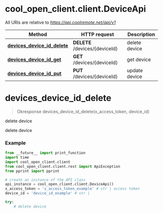 # cool_open_client.client.DeviceApi

All URIs are relative to *https://api.coolremote.net/api/v1*

Method | HTTP request | Description
------------- | ------------- | -------------
[**devices_device_id_delete**](DeviceApi.md#devices_device_id_delete) | **DELETE** /devices/{deviceId} | delete device
[**devices_device_id_get**](DeviceApi.md#devices_device_id_get) | **GET** /devices/{deviceId} | get device
[**devices_device_id_put**](DeviceApi.md#devices_device_id_put) | **PUT** /devices/{deviceId} | update device

# **devices_device_id_delete**
> Okresponse devices_device_id_delete(x_access_token, device_id)

delete device

delete device

### Example
```python
from __future__ import print_function
import time
import cool_open_client.client
from cool_open_client.client.rest import ApiException
from pprint import pprint

# create an instance of the API class
api_instance = cool_open_client.client.DeviceApi()
x_access_token = 'x_access_token_example' # str | access token
device_id = 'device_id_example' # str | 

try:
    # delete device
    api_response = api_instance.devices_device_id_delete(x_access_token, device_id)
    pprint(api_response)
except ApiException as e:
    print("Exception when calling DeviceApi->devices_device_id_delete: %s\n" % e)
```

### Parameters

Name | Type | Description  | Notes
------------- | ------------- | ------------- | -------------
 **x_access_token** | **str**| access token | 
 **device_id** | **str**|  | 

### Return type

[**Okresponse**](Okresponse.md)

### Authorization

No authorization required

### HTTP request headers

 - **Content-Type**: Not defined
 - **Accept**: application/json

[[Back to top]](#) [[Back to API list]](../README.md#documentation-for-api-endpoints) [[Back to Model list]](../README.md#documentation-for-models) [[Back to README]](../README.md)

# **devices_device_id_get**
> DeviceResponse devices_device_id_get(x_access_token, device_id)

get device

get device

### Example
```python
from __future__ import print_function
import time
import cool_open_client.client
from cool_open_client.client.rest import ApiException
from pprint import pprint

# create an instance of the API class
api_instance = cool_open_client.client.DeviceApi()
x_access_token = 'x_access_token_example' # str | access token
device_id = 'device_id_example' # str | 

try:
    # get device
    api_response = api_instance.devices_device_id_get(x_access_token, device_id)
    pprint(api_response)
except ApiException as e:
    print("Exception when calling DeviceApi->devices_device_id_get: %s\n" % e)
```

### Parameters

Name | Type | Description  | Notes
------------- | ------------- | ------------- | -------------
 **x_access_token** | **str**| access token | 
 **device_id** | **str**|  | 

### Return type

[**DeviceResponse**](DeviceResponse.md)

### Authorization

No authorization required

### HTTP request headers

 - **Content-Type**: Not defined
 - **Accept**: application/json

[[Back to top]](#) [[Back to API list]](../README.md#documentation-for-api-endpoints) [[Back to Model list]](../README.md#documentation-for-models) [[Back to README]](../README.md)

# **devices_device_id_put**
> Okresponse devices_device_id_put(body, x_access_token, device_id)

update device

update device

### Example
```python
from __future__ import print_function
import time
import cool_open_client.client
from cool_open_client.client.rest import ApiException
from pprint import pprint

# create an instance of the API class
api_instance = cool_open_client.client.DeviceApi()
body = cool_open_client.client.UpdateDeviceRequestBody() # UpdateDeviceRequestBody | 
x_access_token = 'x_access_token_example' # str | access token
device_id = 'device_id_example' # str | 

try:
    # update device
    api_response = api_instance.devices_device_id_put(body, x_access_token, device_id)
    pprint(api_response)
except ApiException as e:
    print("Exception when calling DeviceApi->devices_device_id_put: %s\n" % e)
```

### Parameters

Name | Type | Description  | Notes
------------- | ------------- | ------------- | -------------
 **body** | [**UpdateDeviceRequestBody**](UpdateDeviceRequestBody.md)|  | 
 **x_access_token** | **str**| access token | 
 **device_id** | **str**|  | 

### Return type

[**Okresponse**](Okresponse.md)

### Authorization

No authorization required

### HTTP request headers

 - **Content-Type**: application/json
 - **Accept**: application/json

[[Back to top]](#) [[Back to API list]](../README.md#documentation-for-api-endpoints) [[Back to Model list]](../README.md#documentation-for-models) [[Back to README]](../README.md)

